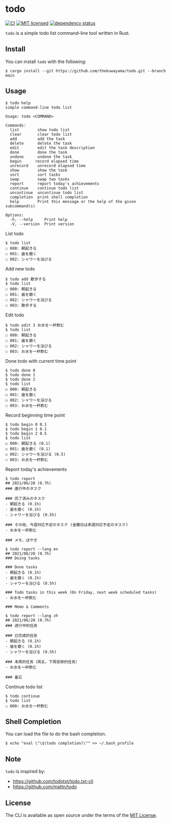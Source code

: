 # todo

[![CI](https://github.com/thekuwayama/todo/workflows/CI/badge.svg)](https://github.com/thekuwayama/todo/actions?workflow=CI)
[![MIT licensed](https://img.shields.io/badge/license-MIT-brightgreen.svg)](https://raw.githubusercontent.com/thekuwayama/todo/master/LICENSE.txt)
[![dependency status](https://deps.rs/repo/github/thekuwayama/todo/status.svg)](https://deps.rs/repo/github/thekuwayama/todo)

`todo` is a simple todo list command-line tool written in Rust.


## Install

You can install `todo` with the following:

```sh-session
$ cargo install --git https://github.com/thekuwayama/todo.git --branch main
```


## Usage

```sh-session
$ todo help
simple command-line todo list

Usage: todo <COMMAND>

Commands:
  list        show todo list
  clear       clear todo list
  add         add the task
  delete      delete the task
  edit        edit the task description
  done        done the task
  undone      undone the task
  begin      record elapsed time
  unrecord    unrecord elapsed time
  show        show the task
  sort        sort tasks
  swap        swap two tasks
  report      report today's achievements
  continue    continue todo list
  uncontinue  uncontinue todo list
  completion  print shell completion
  help        Print this message or the help of the given subcommand(s)

Options:
  -h, --help     Print help
  -V, --version  Print version

```

List todo

```sh-session
$ todo list
☐ 000: 朝起きる
☐ 001: 歯を磨く
☐ 002: シャワーを浴びる

```

Add new todo

```sh-session
$ todo add 散歩する
$ todo list
☐ 000: 朝起きる
☐ 001: 歯を磨く
☐ 002: シャワーを浴びる
☐ 003: 散歩する

```

Edit todo

```sh-session
$ todo edit 3 お水を一杯飲む
$ todo list
☐ 000: 朝起きる
☐ 001: 歯を磨く
☐ 002: シャワーを浴びる
☐ 003: お水を一杯飲む
```

Done todo with current time point

```sh-session
$ todo done 0
$ todo done 1
$ todo done 2
$ todo list
☑ 000: 朝起きる
☑ 001: 歯を磨く
☑ 002: シャワーを浴びる
☐ 003: お水を一杯飲む

```

Record beginning time point

```sh-session
$ todo begin 0 0.1
$ todo begin 1 0.1
$ todo begin 2 0.5
$ todo list
☑ 000: 朝起きる (0.1)
☑ 001: 歯を磨く (0.1)
☑ 002: シャワーを浴びる (0.5)
☐ 003: お水を一杯飲む

```

Report today's achievements

```sh-session
$ todo report
## 2021/06/20 (0.7h)
### 進行中のタスク

### 完了済みのタスク
- 朝起きる (0.1h)
- 歯を磨く (0.1h)
- シャワーを浴びる (0.5h)

### その他、今週対応予定のタスク (金曜日は来週対応予定のタスク)
- お水を一杯飲む

### メモ、ぼやき

```
```sh-session
$ todo report --lang en
## 2021/06/20 (0.7h)
### Doing tasks

### Done tasks
- 朝起きる (0.1h)
- 歯を磨く (0.1h)
- シャワーを浴びる (0.5h)

### Todo tasks in this week (On Friday, next week scheduled tasks)
- お水を一杯飲む

### Memo & Comments

```
```sh-session
$ todo report --lang zh
## 2021/06/20 (0.7h)
### 进行中的任务

### 已完成的任务
- 朝起きる (0.1h)
- 歯を磨く (0.1h)
- シャワーを浴びる (0.5h)

### 本周的任务（周五，下周安排的任务）
- お水を一杯飲む

### 备忘

```

Continue todo list

```sh-session
$ todo continue
$ todo list
☐ 000: お水を一杯飲む

```


## Shell Completion

You can load the file to do the bash completion.

```sh-session
$ echo "eval \"\$(todo completion)\"" >> ~/.bash_profile
```


## Note

`todo` is inspired by:

- https://github.com/todotxt/todo.txt-cli
- https://github.com/mattn/todo


## License

The CLI is available as open source under the terms of the [MIT License](http://opensource.org/licenses/MIT).
